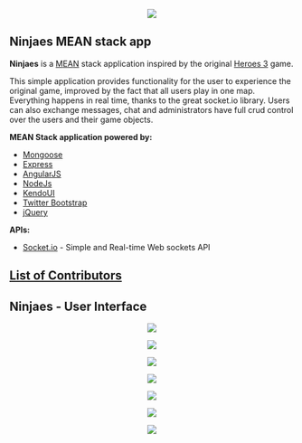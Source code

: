 <p align="center"><a href="http://academy.telerik.com/"><img src="https://raw.githubusercontent.com/fast4y/TelerikAcademy/master/ta.png" /></a></p>

## Ninjaes MEAN stack app

**Ninjaes** is a [M](http://mongoosejs.com/)[E](http://expressjs.com/)[A](https://angularjs.org/)[N](http://nodejs.org/) stack application inspired by the original [Heroes 3](http://en.wikipedia.org/wiki/Heroes_of_Might_and_Magic_III) game.

This simple application provides functionality for the user to experience the original game, improved by the fact that all users play in one map. Everything happens in real time, thanks to the great socket.io library. Users can also exchange messages, chat and administrators have full crud control over the users and their game objects.

**MEAN Stack application powered by:**
- [Mongoose](http://mongoosejs.com/)
- [Express](http://expressjs.com/)
- [AngularJS](https://angularjs.org/)
- [NodeJs](http://nodejs.org/)
- [KendoUI](http://www.telerik.com/kendo-ui?gclid=Cj0KEQjw_IKiBRD7rPqut_OZ4qgBEiQASm4GAhrB9gwKok2WRzDanBDVzIZmAwmDhraVNQeThQd_L-AaAh488P8HAQ)
- [Twitter Bootstrap](http://getbootstrap.com/)
- [jQuery](http://jquery.com/)

**APIs:**
- [Socket.io](http://socket.io/) - Simple and Real-time Web sockets API

## [List of Contributors](https://github.com/fast4y/Ninjaes/graphs/contributors)

## Ninjaes - User Interface
<p align="center"><img src="https://raw.githubusercontent.com/fast4y/Ninjaes/master/images/1.jpg" /></p>
<p align="center"><img src="https://raw.githubusercontent.com/fast4y/Ninjaes/master/images/2.jpg" /></p>
<p align="center"><img src="https://raw.githubusercontent.com/fast4y/Ninjaes/master/images/3.jpg" /></p>
<p align="center"><img src="https://raw.githubusercontent.com/fast4y/Ninjaes/master/images/4.jpg" /></p>
<p align="center"><img src="https://raw.githubusercontent.com/fast4y/Ninjaes/master/images/5.jpg" /></p>
<p align="center"><img src="https://raw.githubusercontent.com/fast4y/Ninjaes/master/images/6.jpg" /></p>
<p align="center"><img src="https://raw.githubusercontent.com/fast4y/Ninjaes/master/images/7.jpg" /></p>